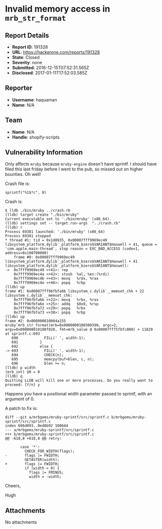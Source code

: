 # Invalid memory access in `mrb_str_format`

## Report Details
- **Report ID**: 191328
- **URL**: https://hackerone.com/reports/191328
- **State**: Closed
- **Severity**: none
- **Submitted**: 2016-12-15T07:52:31.565Z
- **Disclosed**: 2017-01-11T17:52:03.585Z

## Reporter
- **Username**: haquaman
- **Name**: N/A

## Team
- **Name**: N/A
- **Handle**: shopify-scripts

## Vulnerability Information
Only affects `mruby` because `mruby-engine` doesn't have sprintf. I should have filed this last friday before I went to the pub, so missed out on higher bounties. Oh well!

Crash file is:

```
sprintf("%1$*c", 0)
```

Crash is:

```
$ lldb ./bin/mruby ../crash.rb
(lldb) target create "./bin/mruby"
Current executable set to './bin/mruby' (x86_64).
(lldb) settings set -- target.run-args  "../crash.rb"
(lldb) r
Process 69381 launched: './bin/mruby' (x86_64)
Process 69381 stopped
* thread #1: tid = 0x1d8935, 0x00007fff9969ec49 libsystem_platform.dylib`_platform_bzero$VARIANT$Haswell + 41, queue = 'com.apple.main-thread', stop reason = EXC_BAD_ACCESS (code=1, address=0x100700000)
    frame #0: 0x00007fff9969ec49 libsystem_platform.dylib`_platform_bzero$VARIANT$Haswell + 41
libsystem_platform.dylib`_platform_bzero$VARIANT$Haswell:
->  0x7fff9969ec49 <+41>: rep
    0x7fff9969ec4a <+42>: stosb  %al, %es:(%rdi)
    0x7fff9969ec4b <+43>: movq   %rdx, %rax
    0x7fff9969ec4e <+46>: popq   %rbp
(lldb) up
frame #1: 0x00007fff96fbfa6b libsystem_c.dylib`__memset_chk + 22
libsystem_c.dylib`__memset_chk:
    0x7fff96fbfa6b <+22>: movq   %rbx, %rax
    0x7fff96fbfa6e <+25>: addq   $0x8, %rsp
    0x7fff96fbfa72 <+29>: popq   %rbx
    0x7fff96fbfa73 <+30>: popq   %rbp
(lldb) up
frame #2: 0x000000010004a155 mruby`mrb_str_format(mrb=0x0000000100300390, argc=2, argv=0x000000010100f020, fmt=mrb_value @ 0x00007fff5fbfc800) + 11829 at sprintf.c:693
   690            FILL(' ', width-1);
   691          }
   692          else {
-> 693            FILL(' ', width-1);
   694            CHECK(n);
   695            memcpy(buf+blen, c, n);
   696            blen += n;
(lldb) p width
(mrb_int) $0 = 0
(lldb) q
Quitting LLDB will kill one or more processes. Do you really want to proceed: [Y/n] y

```

Happens you have a positional width parameter passed to sprintf, with an argument of 0. 

A patch to fix is:

```
diff --git a/mrbgems/mruby-sprintf/src/sprintf.c b/mrbgems/mruby-sprintf/src/sprintf.c
index 696d093..8ed8b92 100644
--- a/mrbgems/mruby-sprintf/src/sprintf.c
+++ b/mrbgems/mruby-sprintf/src/sprintf.c
@@ -618,8 +618,8 @@ retry:
 
       case '*':
         CHECK_FOR_WIDTH(flags);
-        flags |= FWIDTH;
         GETASTER(width);
+        flags |= FWIDTH;
         if (width < 0) {
           flags |= FMINUS;
           width = -width;
```

Cheers,

Hugh

## Attachments
No attachments
